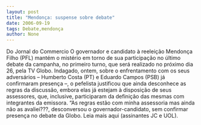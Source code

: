 ```yaml
---
layout: post
title: "Mendonça: suspense sobre debate"
date: 2006-09-19
tags: Debate,mendonça
author: None
---
```

Do Jornal do Commercio
O governador e candidato à reeleição Mendonça Filho (PFL) mantém o mistério em torno de sua participação no último debate da campanha, no primeiro turno, que será realizado no próximo dia 26, pela TV Globo. Indagado, ontem, sobre o enfrentamento com os seus adversários – Humberto Costa (PT) e Eduardo Campos (PSB) já confirmaram presença –, o pefelista justificou que ainda desconhece as regras da discussão, embora elas já estejam à disposição de seus assessores, que, inclusive, participaram da definição das mesmas com integrantes da emissora. “As regras estão com minha assessoria mas ainda não as avaliei???, desconversou o governador-candidato, sem confirmar presença no debate da Globo.
Leia mais aqui (assinantes JC e UOL). 